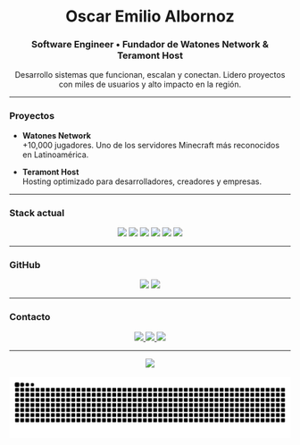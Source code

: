 <h1 align="center">Oscar Emilio Albornoz</h1>
<h3 align="center">Software Engineer • Fundador de Watones Network & Teramont Host</h3>

<p align="center">
  Desarrollo sistemas que funcionan, escalan y conectan.  
  Lidero proyectos con miles de usuarios y alto impacto en la región.
</p>

---

### Proyectos

- **Watones Network**  
  +10,000 jugadores. Uno de los servidores Minecraft más reconocidos en Latinoamérica.

- **Teramont Host**  
  Hosting optimizado para desarrolladores, creadores y empresas.

---

### Stack actual

<p align="center">
  <img src="https://cdn.jsdelivr.net/gh/devicons/devicon/icons/java/java-original.svg" height="32" />
  <img src="https://cdn.jsdelivr.net/gh/devicons/devicon/icons/csharp/csharp-original.svg" height="32" />
  <img src="https://cdn.jsdelivr.net/gh/devicons/devicon/icons/javascript/javascript-original.svg" height="32" />
  <img src="https://cdn.jsdelivr.net/gh/devicons/devicon/icons/python/python-original.svg" height="32" />
  <img src="https://cdn.jsdelivr.net/gh/devicons/devicon/icons/mysql/mysql-original.svg" height="32" />
  <img src="https://cdn.jsdelivr.net/gh/devicons/devicon/icons/nodejs/nodejs-original.svg" height="32" />
</p>

---

### GitHub

<p align="center">
  <img src="https://github-readme-stats.vercel.app/api?username=osccarJR&show_icons=true&theme=tokyonight&hide_border=true" height="150" />
  <img src="https://github-readme-stats.vercel.app/api/top-langs/?username=osccarJR&layout=compact&theme=tokyonight&hide_border=true" height="150" />
</p>

---

### Contacto

<p align="center">
  <a href="https://www.instagram.com/emilioo.albornozz" target="_blank">
    <img src="https://img.shields.io/badge/Instagram-%23E4405F?style=for-the-badge&logo=instagram&logoColor=white" />
  </a>
  <a href="https://discord.com/users/osccar" target="_blank">
    <img src="https://img.shields.io/badge/Discord-%237289DA?style=for-the-badge&logo=discord&logoColor=white" />
  </a>
  <a href="https://linkedin.com/in/emilio-albornoz-a38ba0246/" target="_blank">
    <img src="https://img.shields.io/badge/LinkedIn-%230077B5?style=for-the-badge&logo=linkedin&logoColor=white" />
  </a>
</p>

---

<p align="center">
  <img src="https://github-readme-streak-stats.herokuapp.com/?user=osccarJR&theme=tokyonight&hide_border=true" />
</p>

<p align="center">
  <img src="https://raw.githubusercontent.com/osccarJR/osccarJR/output/snake.svg" alt="Snake animation" />
</p>
